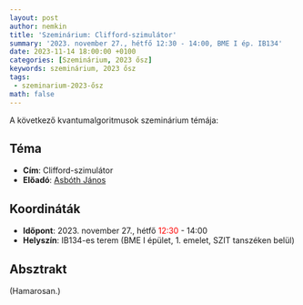 ```yaml
---
layout: post
author: nemkin
title: 'Szeminárium: Clifford-szimulátor'
summary: '2023. november 27., hétfő 12:30 - 14:00, BME I ép. IB134'
date: 2023-11-14 18:00:00 +0100
categories: [Szeminárium, 2023 ősz]
keywords: szeminárium, 2023 ősz
tags: 
 - szeminarium-2023-ősz
math: false
---
```


A következő kvantumalgoritmusok szeminárium témája:

## Téma

- **Cím**: Clifford-szimulátor
- **Előadó**: [Asbóth János](https://dtp.physics.bme.hu/Asboth_Janos)

## Koordináták

- **Időpont**: 2023. november 27., hétfő <span style="color: red">12:30</span> - 14:00
- **Helyszín**: IB134-es terem (BME I épület, 1. emelet, SZIT tanszéken belül)

## Absztrakt

(Hamarosan.)
